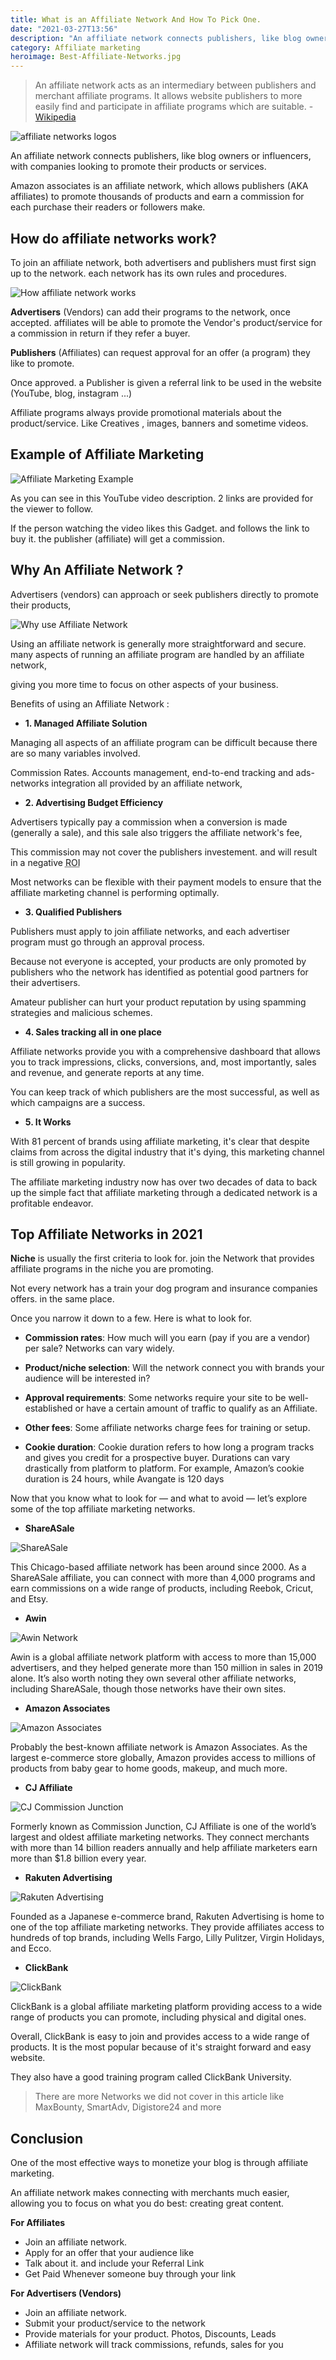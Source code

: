 ```yaml
---
title: What is an Affiliate Network And How To Pick One.
date: "2021-03-27T13:56"
description: "An affiliate network connects publishers, like blog owners or influencers, with companies looking to promote their products or services."
category: Affiliate marketing
heroimage: Best-Affiliate-Networks.jpg
---
```


> An affiliate network acts as an intermediary between publishers and merchant affiliate programs. It allows website publishers to more easily find and participate in affiliate programs which are suitable. - [Wikipedia](https://en.wikipedia.org/wiki/Affiliate_network)

![affiliate networks logos](./affiliate-networks.png)

An affiliate network connects publishers, like blog owners or influencers, with companies looking to promote their products or services.

Amazon associates is an affiliate network, which allows publishers (AKA affiliates) to promote thousands of products and earn a commission for each purchase their readers or followers make.

## How do affiliate networks work?

To join an affiliate network, both advertisers and publishers must first sign up to the network. each network has its own rules and procedures.

![How affiliate network works](./how-affiliate-networks-work.png)

**Advertisers** (Vendors) can add their programs to the network, once accepted.
affiliates will be able to promote the Vendor's product/service for a commission in return if they refer a buyer.

**Publishers** (Affiliates) can request approval for an offer (a program) they like to promote.

Once approved. a Publisher is given a referral link to be used in the website (YouTube, blog, instagram ...)

Affiliate programs always provide promotional materials about the product/service. Like Creatives , images, banners and sometime videos.

## Example of Affiliate Marketing

![Affiliate Marketing Example](./youtube-referal-links.png)

As you can see in this YouTube video description. 2 links are provided for the viewer to follow.

If the person watching the video likes this Gadget. and follows the link to buy it. the publisher (affiliate) will get a commission.

## Why An Affiliate Network ?

Advertisers (vendors) can approach or seek publishers directly to promote their products,

![Why use Affiliate Network](./use-affiliate-network.png)

Using an affiliate network is generally more straightforward and secure. many aspects of running an affiliate program are handled by an affiliate network,

giving you more time to focus on other aspects of your business.

Benefits of using an Affiliate Network :

- **1. Managed Affiliate Solution**

Managing all aspects of an affiliate program can be difficult because there are so many variables involved.

Commission Rates. Accounts management, end-to-end tracking and ads-networks integration all provided by an affiliate network,

- **2. Advertising Budget Efficiency**

Advertisers typically pay a commission when a conversion is made (generally a sale), and this sale also triggers the affiliate network's fee,

This commission may not cover the publishers investement. and will result in a negative <abbr title="Return on Investment">ROI</abbr>

Most networks can be flexible with their payment models to ensure that the affiliate marketing channel is performing optimally.

- **3. Qualified Publishers**

Publishers must apply to join affiliate networks, and each advertiser program must go through an approval process.

Because not everyone is accepted, your products are only promoted by publishers who the network has identified as potential good partners for their advertisers.

Amateur publisher can hurt your product reputation by using spamming strategies and malicious schemes.

- **4. Sales tracking all in one place**

Affiliate networks provide you with a comprehensive dashboard that allows you to track impressions, clicks, conversions, and, most importantly, sales and revenue, and generate reports at any time.

You can keep track of which publishers are the most successful, as well as which campaigns are a success.

- **5. It Works**

With 81 percent of brands using affiliate marketing, it's clear that despite claims from across the digital industry that it's dying, this marketing channel is still growing in popularity.

The affiliate marketing industry now has over two decades of data to back up the simple fact that affiliate marketing through a dedicated network is a profitable endeavor.

## Top Affiliate Networks in 2021

**Niche** is usually the first criteria to look for. join the Network that provides affiliate programs in the niche you are promoting.

Not every network has a train your dog program and insurance companies offers. in the same place.

Once you narrow it down to a few. Here is what to look for.

- **Commission rates**: How much will you earn (pay if you are a vendor) per sale? Networks can vary widely.

- **Product/niche selection**: Will the network connect you with brands your audience will be interested in?

- **Approval requirements**: Some networks require your site to be well-established or have a certain amount of traffic to qualify as an Affiliate.

- **Other fees**: Some affiliate networks charge fees for training or setup.

- **Cookie duration**: Cookie duration refers to how long a program tracks and gives you credit for a prospective buyer. Durations can vary drastically from platform to platform. For example, Amazon’s cookie duration is 24 hours, while Avangate is 120 days

Now that you know what to look for — and what to avoid — let’s explore some of the top affiliate marketing networks.

- **ShareASale**

![ShareASale](./shareasale.png)

This Chicago-based affiliate network has been around since 2000. As a ShareASale affiliate, you can connect with more than 4,000 programs and earn commissions on a wide range of products, including Reebok, Cricut, and Etsy.

- **Awin**

![Awin Network](./awin.PNG)

Awin is a global affiliate network platform with access to more than 15,000 advertisers, and they helped generate more than 150 million in sales in 2019 alone. It’s also worth noting they own several other affiliate networks, including ShareASale, though those networks have their own sites.

- **Amazon Associates**

![Amazon Associates](./amazon-associates.PNG)

Probably the best-known affiliate network is Amazon Associates. As the largest e-commerce store globally, Amazon provides access to millions of products from baby gear to home goods, makeup, and much more.

- **CJ Affiliate**

![CJ Commission Junction](./cj-affiliate.PNG)

Formerly known as Commission Junction, CJ Affiliate is one of the world’s largest and oldest affiliate marketing networks. They connect merchants with more than 14 billion readers annually and help affiliate marketers earn more than $1.8 billion every year.

- **Rakuten Advertising**

![Rakuten Advertising](./rakuten.png)

Founded as a Japanese e-commerce brand, Rakuten Advertising is home to one of the top affiliate marketing networks. They provide affiliates access to hundreds of top brands, including Wells Fargo, Lilly Pulitzer, Virgin Holidays, and Ecco.

- **ClickBank**

![ClickBank](./clickbank-hero.PNG)

ClickBank is a global affiliate marketing platform providing access to a wide range of products you can promote, including physical and digital ones.

Overall, ClickBank is easy to join and provides access to a wide range of products. It is the most popular because of it's straight forward and easy website.

They also have a good training program called ClickBank University.

> There are more Networks we did not cover in this article like MaxBounty, SmartAdv, Digistore24 and more

## Conclusion

One of the most effective ways to monetize your blog is through affiliate marketing.

An affiliate network makes connecting with merchants much easier, allowing you to focus on what you do best: creating great content.

**For Affiliates**

- Join an affiliate network.
- Apply for an offer that your audience like
- Talk about it. and include your Referral Link
- Get Paid Whenever someone buy through your link

**For Advertisers (Vendors)**

- Join an affiliate network.
- Submit your product/service to the network
- Provide materials for your product. Photos, Discounts, Leads
- Affiliate network will track commissions, refunds, sales for you
